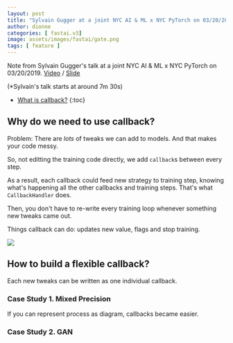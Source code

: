 ```yaml
---
layout: post
title: "Sylvain Gugger at a joint NYC AI & ML x NYC PyTorch on 03/20/2019"
author: dionne
categories: [ fastai.v3]
image: assets/images/fastai/gate.png
tags: [ feature ]
---
```


Note from Sylvain Gugger's talk at a joint NYC AI & ML x NYC PyTorch on 03/20/2019. [Video](https://www.youtube.com/watch?v=roc-dOSeehM) / [Slide](https://drive.google.com/file/d/1eWWpyHeENyNNCVTtblX2Jm02WZWw-Kes/view) </br>

(*Sylvain's talk starts at around 7m 30s)

* [What is callback?](#what-is-callback?)
{:toc}


## Why do we need to use callback?

Problem: There are *lots* of tweaks we can add to models. And that makes your code messy.

So, not editting the training code directly, we add `callback`s between every step. 

As a result, each callback could feed new strategy to training step, knowing what's happening all the other callbacks and training steps. That's what `CallbackHandler` does.

Then, you don't have to re-write every training loop whenever something new tweaks came out.

Things callback can do: updates new value, flags and stop training.

![](/assets/images/fastai/sylvain-pytorch.png)

## How to build a flexible callback?

Each new tweaks can be written as one individual callback.

### Case Study 1. Mixed Precision 

If you can represent process as diagram, callbacks became easier.

### Case Study 2. GAN